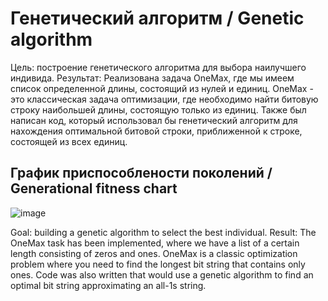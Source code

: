 # Генетический алгоритм / Genetic algorithm

Цель: построение генетического алгоритма для выбора наилучшего индивида.
Результат: Реализована задача OneMax, где мы имеем список определенной длины, состоящий из нулей и единиц. OneMax - это классическая задача оптимизации, где необходимо найти битовую строку наибольшей длины, состоящую только из единиц.
Также был написан код, который использовал бы генетический алгоритм для нахождения оптимальной битовой строки, приближенной к строке, состоящей из всех единиц.
## График приспособлености поколений / Generational fitness chart
![image](https://github.com/ArtemAvgutin/Genetic_algorithm/assets/131138862/01aefe2e-3039-4e65-a66b-211b990ef9bb)

Goal: building a genetic algorithm to select the best individual.
Result: The OneMax task has been implemented, where we have a list of a certain length consisting of zeros and ones. OneMax is a classic optimization problem where you need to find the longest bit string that contains only ones.
Code was also written that would use a genetic algorithm to find an optimal bit string approximating an all-1s string.
